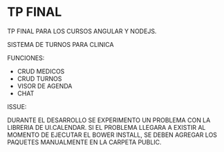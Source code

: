 TP FINAL
===========

TP FINAL PARA LOS CURSOS ANGULAR Y NODEJS.

SISTEMA DE TURNOS PARA CLINICA

FUNCIONES:

* CRUD MEDICOS
* CRUD TURNOS
* VISOR DE AGENDA
* CHAT

ISSUE:

DURANTE EL DESARROLLO SE EXPERIMENTO UN PROBLEMA CON LA LIBRERIA DE UI.CALENDAR. SI EL PROBLEMA LLEGARA A EXISTIR AL MOMENTO DE EJECUTAR EL BOWER INSTALL, SE DEBEN AGREGAR LOS PAQUETES MANUALMENTE EN LA CARPETA PUBLIC.
